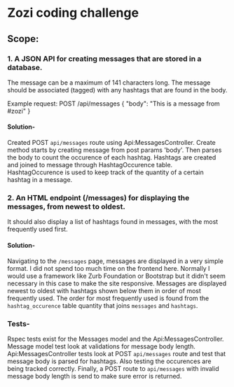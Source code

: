 # Zozi coding challenge

## Scope:

### 1.  A JSON API for creating messages that are stored in a database.
The message can be a maximum of 141 characters long.
The message should be associated (tagged) with any hashtags that are found in the body.

Example request:
POST /api/messages
{ "body": "This is a message from #zozi" }

#### Solution-
Created POST `api/messages` route using Api:MessagesController. Create method starts by creating message from post params 'body'. Then parses the body to count the occurence of each hashtag. Hashtags are created and joined to message through HashtagOccurence table. HashtagOccurence is used to keep track of the quantity of a certain hashtag in a message.

### 2. An HTML endpoint (/messages) for displaying the messages, from newest to oldest.
It should also display a list of hashtags found in messages, with the most frequently used first.

#### Solution-
Navigating to the `/messages` page, messages are displayed in a very simple format. I did not spend too much time on the frontend here. Normally I would use a framework like Zurb Foundation or Bootstrap but it didn't seem necessary in this case to make the site responsive.
Messages are displayed newest to oldest with hashtags shown below them in order of most frequently used. The order for most frequently used is found from the `hashtag_occurence` table quantity that joins `messages` and `hashtags`.

### Tests-
Rspec tests exist for the Messages model and the Api:MessagesController. Message model test look at validations for message body length. Api:MessagesController tests look at POST `api/messages` route and test that message body is parsed for hashtags. Also testing the occurences are being tracked correctly. Finally, a POST route to `api/messages` with invalid message body length is send to make sure error is returned.

